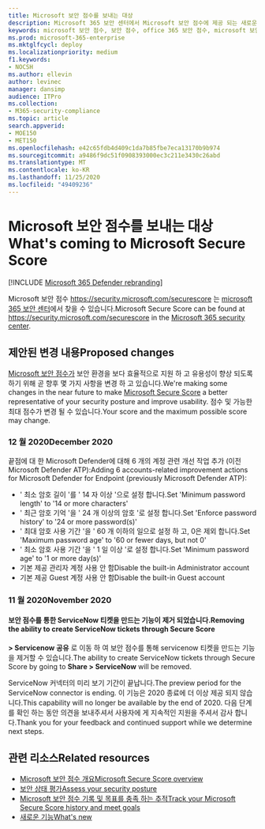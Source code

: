 ```yaml
---
title: Microsoft 보안 점수를 보내는 대상
description: Microsoft 365 보안 센터에서 Microsoft 보안 점수에 제공 되는 새로운 변경 사항에 대해 설명 합니다.
keywords: microsoft 보안 점수, 보안 점수, office 365 보안 점수, microsoft 보안 점수, microsoft 365 보안 센터, 개선 작업
ms.prod: microsoft-365-enterprise
ms.mktglfcycl: deploy
ms.localizationpriority: medium
f1.keywords:
- NOCSH
ms.author: ellevin
author: levinec
manager: dansimp
audience: ITPro
ms.collection:
- M365-security-compliance
ms.topic: article
search.appverid:
- MOE150
- MET150
ms.openlocfilehash: e42c65fdb4d409c1da7b85fbe7eca13170b9b974
ms.sourcegitcommit: a9486f9dc51f0908393000ec3c211e3430c26abd
ms.translationtype: MT
ms.contentlocale: ko-KR
ms.lasthandoff: 11/25/2020
ms.locfileid: "49409236"
---
```

# <a name="whats-coming-to-microsoft-secure-score"></a><span data-ttu-id="d4846-104">Microsoft 보안 점수를 보내는 대상</span><span class="sxs-lookup"><span data-stu-id="d4846-104">What's coming to Microsoft Secure Score</span></span>

[!INCLUDE [Microsoft 365 Defender rebranding](../includes/microsoft-defender.md)]

<span data-ttu-id="d4846-105">Microsoft 보안 점수 https://security.microsoft.com/securescore 는 [microsoft 365 보안 센터](overview-security-center.md)에서 찾을 수 있습니다.</span><span class="sxs-lookup"><span data-stu-id="d4846-105">Microsoft Secure Score can be found at https://security.microsoft.com/securescore in the [Microsoft 365 security center](overview-security-center.md).</span></span>

## <a name="proposed-changes"></a><span data-ttu-id="d4846-106">제안된 변경 내용</span><span class="sxs-lookup"><span data-stu-id="d4846-106">Proposed changes</span></span>

<span data-ttu-id="d4846-107">[Microsoft 보안 점수가](microsoft-secure-score.md) 보안 환경을 보다 효율적으로 지원 하 고 유용성이 향상 되도록 하기 위해 곧 향후 몇 가지 사항을 변경 하 고 있습니다.</span><span class="sxs-lookup"><span data-stu-id="d4846-107">We're making some changes in the near future to make [Microsoft Secure Score](microsoft-secure-score.md) a better representative of your security posture and improve usability.</span></span> <span data-ttu-id="d4846-108">점수 및 가능한 최대 점수가 변경 될 수 있습니다.</span><span class="sxs-lookup"><span data-stu-id="d4846-108">Your score and the maximum possible score may change.</span></span>

### <a name="december-2020"></a><span data-ttu-id="d4846-109">12 월 2020</span><span class="sxs-lookup"><span data-stu-id="d4846-109">December 2020</span></span>

<span data-ttu-id="d4846-110">끝점에 대 한 Microsoft Defender에 대해 6 개의 계정 관련 개선 작업 추가 (이전 Microsoft Defender ATP):</span><span class="sxs-lookup"><span data-stu-id="d4846-110">Adding 6 accounts-related improvement actions for Microsoft Defender for Endpoint (previously Microsoft Defender ATP):</span></span>

- <span data-ttu-id="d4846-111">' 최소 암호 길이 '를 ' 14 자 이상 '으로 설정 합니다.</span><span class="sxs-lookup"><span data-stu-id="d4846-111">Set 'Minimum password length' to '14 or more characters'</span></span>
- <span data-ttu-id="d4846-112">' 최근 암호 기억 '을 ' 24 개 이상의 암호 '로 설정 합니다.</span><span class="sxs-lookup"><span data-stu-id="d4846-112">Set 'Enforce password history' to '24 or more password(s)'</span></span>
- <span data-ttu-id="d4846-113">' 최대 암호 사용 기간 '을 ' 60 개 이하의 일으로 설정 하 고, 0은 제외 합니다.</span><span class="sxs-lookup"><span data-stu-id="d4846-113">Set 'Maximum password age' to '60 or fewer days, but not 0'</span></span>
- <span data-ttu-id="d4846-114">' 최소 암호 사용 기간 '을 ' 1 일 이상 '로 설정 합니다.</span><span class="sxs-lookup"><span data-stu-id="d4846-114">Set 'Minimum password age' to '1 or more day(s)'</span></span>
- <span data-ttu-id="d4846-115">기본 제공 관리자 계정 사용 안 함</span><span class="sxs-lookup"><span data-stu-id="d4846-115">Disable the built-in Administrator account</span></span>
- <span data-ttu-id="d4846-116">기본 제공 Guest 계정 사용 안 함</span><span class="sxs-lookup"><span data-stu-id="d4846-116">Disable the built-in Guest account</span></span>

### <a name="november-2020"></a><span data-ttu-id="d4846-117">11 월 2020</span><span class="sxs-lookup"><span data-stu-id="d4846-117">November 2020</span></span>

#### <a name="removing-the-ability-to-create-servicenow-tickets-through-secure-score"></a><span data-ttu-id="d4846-118">보안 점수를 통한 ServiceNow 티켓을 만드는 기능이 제거 되었습니다.</span><span class="sxs-lookup"><span data-stu-id="d4846-118">Removing the ability to create ServiceNow tickets through Secure Score</span></span> 

<span data-ttu-id="d4846-119">**> Servicenow 공유** 로 이동 하 여 보안 점수를 통해 servicenow 티켓을 만드는 기능을 제거할 수 있습니다.</span><span class="sxs-lookup"><span data-stu-id="d4846-119">The ability to create ServiceNow tickets through Secure Score by going to **Share > ServiceNow** will be removed.</span></span>

<span data-ttu-id="d4846-120">ServiceNow 커넥터의 미리 보기 기간이 끝납니다.</span><span class="sxs-lookup"><span data-stu-id="d4846-120">The preview period for the ServiceNow connector is ending.</span></span> <span data-ttu-id="d4846-121">이 기능은 2020 종료에 더 이상 제공 되지 않습니다.</span><span class="sxs-lookup"><span data-stu-id="d4846-121">This capability will no longer be available by the end of 2020.</span></span> <span data-ttu-id="d4846-122">다음 단계를 확인 하는 동안 의견을 보내주셔서 사용자에 게 지속적인 지원을 주셔서 감사 합니다.</span><span class="sxs-lookup"><span data-stu-id="d4846-122">Thank you for your feedback and continued support while we determine next steps.</span></span>

## <a name="related-resources"></a><span data-ttu-id="d4846-123">관련 리소스</span><span class="sxs-lookup"><span data-stu-id="d4846-123">Related resources</span></span>

- [<span data-ttu-id="d4846-124">Microsoft 보안 점수 개요</span><span class="sxs-lookup"><span data-stu-id="d4846-124">Microsoft Secure Score overview</span></span>](microsoft-secure-score.md)
- [<span data-ttu-id="d4846-125">보안 상태 평가</span><span class="sxs-lookup"><span data-stu-id="d4846-125">Assess your security posture</span></span>](microsoft-secure-score-improvement-actions.md)
- [<span data-ttu-id="d4846-126">Microsoft 보안 점수 기록 및 목표를 충족 하는 추적</span><span class="sxs-lookup"><span data-stu-id="d4846-126">Track your Microsoft Secure Score history and meet goals</span></span>](microsoft-secure-score-history-metrics-trends.md)
- [<span data-ttu-id="d4846-127">새로운 기능</span><span class="sxs-lookup"><span data-stu-id="d4846-127">What's new</span></span>](microsoft-secure-score-whats-new.md)
